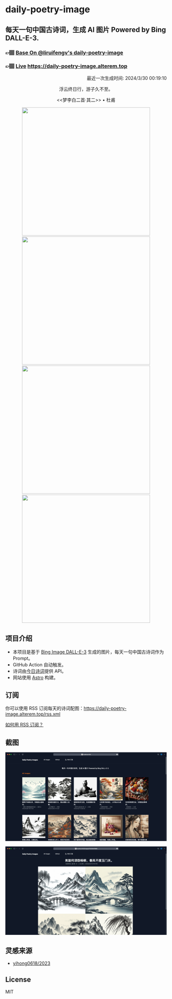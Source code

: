 
# daily-poetry-image

## 每天一句中国古诗词，生成 AI 图片 Powered by Bing DALL-E-3.

### 👉🏽 [Base On @liruifengv's daily-poetry-image](https://github.com/liruifengv/daily-poetry-image)

### 👉🏽 [Live](https://daily-poetry-image.alterem.top/) https://daily-poetry-image.alterem.top

<p align="right">
  最近一次生成时间: 2024/3/30 00:19:10
</p>
<p align="center">
浮云终日行，游子久不至。
</p>
<p align="center">
<<梦李白二首·其二>> • 杜甫
</p>
<p align="center">
<img src="https://tse1.mm.bing.net/th/id/OIG1.QMPTEYrwS1ydXdJaIPMI" height="400" width="400" />
<img src="https://tse4.mm.bing.net/th/id/OIG1.VF4ANtY25IkxKI_zaPuW" height="400" width="400" />
<img src="https://tse3.mm.bing.net/th/id/OIG1.2kJfF5Q_4LvJgf_iAd9O" height="400" width="400" />
<img src="https://tse2.mm.bing.net/th/id/OIG1.R1ID8rSsOSYgweR7HZI3" height="400" width="400" />
</p>

## 项目介绍

-   本项目是基于 [Bing Image DALL-E-3](https://www.bing.com/images/create) 生成的图片，每天一句中国古诗词作为 Prompt。
-   GitHub Action 自动触发。
-   诗词由[今日诗词](https://www.jinrishici.com/)提供 API。
-   网站使用 [Astro](https://astro.build) 构建。

## 订阅

你可以使用 RSS 订阅每天的诗词配图：https://daily-poetry-image.alterem.top/rss.xml

[如何用 RSS 订阅？](https://zhuanlan.zhihu.com/p/55026716)

## 截图

![图片列表](./screenshots/Snipaste_2023-12-28_21-00-26.png)

![图片详情](./screenshots/Snipaste_2023-12-28_21-00-53.png)

## 灵感来源

-   [yihong0618/2023](https://github.com/yihong0618/2023)

## License

MIT
